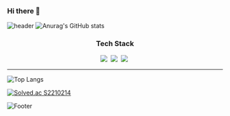 ### Hi there 👋

<!--
**jiseok12/jiseok12** is a ✨ _special_ ✨ repository because its `README.md` (this file) appears on your GitHub profile.

Here are some ideas to get you started:

- 🔭 I’m currently working on ...
- 🌱 I’m currently learning ...
- 👯 I’m looking to collaborate on ...
- 🤔 I’m looking for help with ...
- 💬 Ask me about ...
- 📫 How to reach me: ...
- 😄 Pronouns: ...
- ⚡ Fun fact: ...
-->


  ![header](https://capsule-render.vercel.app/api?type=waving&color=random&height=300&section=header&text=leejiseok&fontSize=90)
  ![Anurag's GitHub stats](https://github-readme-stats.vercel.app/api?username=jiseok12&show_icons=true&theme=cobalt)
  <br>
<div align="center">
  <h3>Tech Stack</h3>
  <div>
    <img src="https://img.shields.io/badge/C-A8B9CC?style=flat-square&logo=C&logoColor=white"/></a>&nbsp 
    <img src="https://img.shields.io/badge/Python-3766AB?style=flat-square&logo=Python&logoColor=white"/></a>&nbsp 
    <img src="https://img.shields.io/badge/C#-239120?style=flat-square&logo=C_Sharp&logoColor=white"/></a>&nbsp 
  </div>
</div>

<hr>
  
![Top Langs](https://github-readme-stats.vercel.app/api/top-langs/?username=jiseok12&layout=cobalt)
<br>
  
  [![Solved.ac S2210214](http://mazassumnida.wtf/api/v2/generate_badge?boj=S2210214)](https://solved.ac/S2210214)
  
  ![Footer](https://capsule-render.vercel.app/api?type=waving&color=auto&height=200&section=footer)
